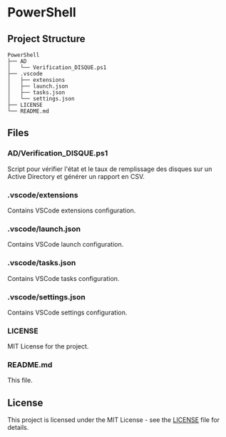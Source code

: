# PowerShell

## Project Structure

```
PowerShell
├── AD
│   └── Verification_DISQUE.ps1
├── .vscode
│   ├── extensions
│   ├── launch.json
│   ├── tasks.json
│   └── settings.json
├── LICENSE
└── README.md
```

## Files

### AD/Verification_DISQUE.ps1
Script pour vérifier l'état et le taux de remplissage des disques sur un Active Directory et générer un rapport en CSV.

### .vscode/extensions
Contains VSCode extensions configuration.

### .vscode/launch.json
Contains VSCode launch configuration.

### .vscode/tasks.json
Contains VSCode tasks configuration.

### .vscode/settings.json
Contains VSCode settings configuration.

### LICENSE
MIT License for the project.

### README.md
This file.

## License

This project is licensed under the MIT License - see the [LICENSE](LICENSE) file for details.